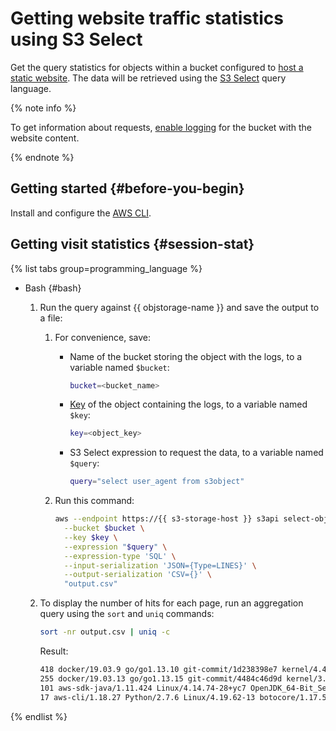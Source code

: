 # Getting website traffic statistics using S3 Select


Get the query statistics for objects within a bucket configured to [host a static website](../../storage/concepts/hosting.md). The data will be retrieved using the [S3 Select](../../storage/concepts/s3-select-language.md) query language.

{% note info %}

To get information about requests, [enable logging](../../storage/operations/buckets/enable-logging.md#enable) for the bucket with the website content.

{% endnote %}

## Getting started {#before-you-begin}

Install and configure the [AWS CLI](../../storage/tools/aws-cli.md).

## Getting visit statistics {#session-stat}

{% list tabs group=programming_language %}

- Bash {#bash}

  1. Run the query against {{ objstorage-name }} and save the output to a file:

     1. For convenience, save:

        * Name of the bucket storing the object with the logs, to a variable named `$bucket`:

          ```bash
          bucket=<bucket_name>
          ```

        * [Key](../../storage/concepts/object.md#key) of the object containing the logs, to a variable named `$key`:

          ```bash
          key=<object_key>
          ```

        * S3 Select expression to request the data, to a variable named `$query`:

          ```bash
          query="select user_agent from s3object"
          ```

     1. Run this command:

        ```bash
        aws --endpoint https://{{ s3-storage-host }} s3api select-object-content \
          --bucket $bucket \
          --key $key \
          --expression "$query" \
          --expression-type 'SQL' \
          --input-serialization 'JSON={Type=LINES}' \
          --output-serialization 'CSV={}' \
          "output.csv"
        ```

  1. To display the number of hits for each page, run an aggregation query using the `sort` and `uniq` commands:

     ```bash
     sort -nr output.csv | uniq -c
     ```

     Result:

     ```bash
     418 docker/19.03.9 go/go1.13.10 git-commit/1d238398e7 kernel/4.4.0-142-generic os/linux arch/amd64 UpstreamClient(Go-http-client/1.1)
     255 docker/19.03.13 go/go1.13.15 git-commit/4484c46d9d kernel/3.10.0-1127.19.1.el7 os/linux arch/amd64 UpstreamClient(Go-http-client/1.1)
     101 aws-sdk-java/1.11.424 Linux/4.14.74-28+yc7 OpenJDK_64-Bit_Server_VM/11.0.5-shenandoah+10-adhoc.heretic.src java/11.0.5-shenandoah
     17 aws-cli/1.18.27 Python/2.7.6 Linux/4.19.62-13 botocore/1.17.50
     ```

{% endlist %}
